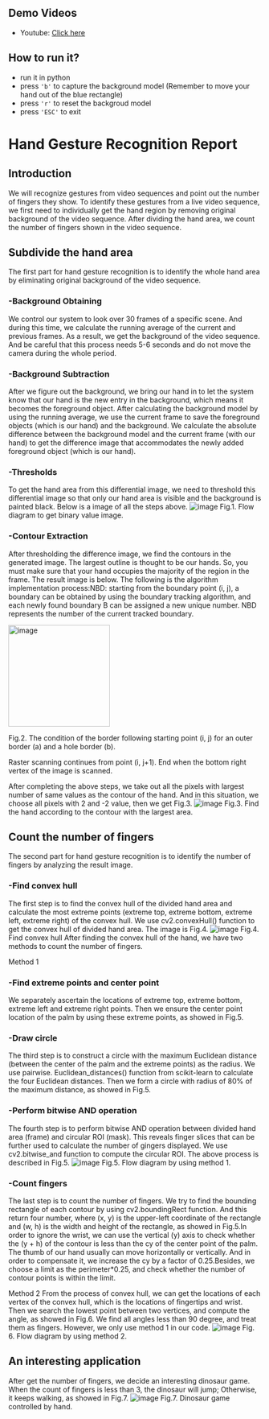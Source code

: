 ## Demo Videos
- Youtube: [Click here](https://youtu.be/gfTRi-CNw_o)

## How to run it?
- run it in python
- press `'b'` to capture the background model (Remember to move your hand out of the blue rectangle)
- press `'r'` to reset the backgroud model
- press `'ESC'` to exit

# Hand Gesture Recognition Report

## Introduction
We will recognize gestures from video sequences and point out the number of fingers they show. To identify these gestures from a live video sequence, we first need to individually get the hand region by removing original background of the video sequence. After dividing the hand area, we count the number of fingers shown in the video sequence. 

## Subdivide the hand area
The first part for hand gesture recognition is to identify the whole hand area by eliminating original background of the video sequence. 

### -Background Obtaining
We control our system to look over 30 frames of a specific scene. And during this time, we calculate the running average of the current and previous frames. As a result, we get the background of the video sequence. And be careful that this process needs 5-6 seconds and do not move the camera during the whole period. 

### -Background Subtraction
After we figure out the background, we bring our hand in to let the system know that our hand is the new entry in the background, which means it becomes the foreground object. After calculating the background model by using the running average, we use the current frame to save the foreground objects (which is our hand) and the background. We calculate the absolute difference between the background model and the current frame (with our hand) to get the difference image that accommodates the newly added foreground object (which is our hand). 

### -Thresholds
To get the hand area from this differential image, we need to threshold this differential image so that only our hand area is visible and the background is painted black. Below is a image of all the steps above. 
![image](https://user-images.githubusercontent.com/36163586/178886911-66b1985b-29c5-4991-b8ec-826a6cf17ccf.png)
Fig.1. Flow diagram to get binary value image.

### -Contour Extraction
After thresholding the difference image, we find the contours in the generated image. The largest outline is thought to be our hands. So, you must make sure that your hand occupies the majority of the region in the frame. The result image is below. The following is the algorithm implementation process:NBD: starting from the boundary point (i, j), a boundary can be obtained by using the boundary tracking algorithm, and each newly found boundary B can be assigned a new unique number. NBD represents the number of the current tracked boundary.

<img width="202" alt="image" src="https://user-images.githubusercontent.com/36163586/178886943-e2eeb3fa-018f-4f42-b4fa-ade6a645668e.png">

Fig.2. The condition of the border following starting point (i, j) for an outer border (a) and a hole border (b). 


Raster scanning continues from point (i, j+1). End when the bottom right vertex of the image is scanned.

After completing the above steps, we take out all the pixels with largest number of same values as the contour of the hand. And in this situation, we choose all pixels with 2 and -2 value, then we get Fig.3. 
![image](https://user-images.githubusercontent.com/36163586/178886979-7b6b889c-9375-427f-9424-e873dc9e2680.png)
Fig.3. Find the hand according to the contour with the largest area. 

## Count the number of fingers
The second part for hand gesture recognition is to identify the number of fingers by analyzing the result image.

### -Find convex hull
The first step is to find the convex hull of the divided hand area and calculate the most extreme points (extreme top, extreme bottom, extreme left, extreme right) of the convex hull. We use cv2.convexHull() function to get the convex hull of divided hand area. The image is Fig.4. 
![image](https://user-images.githubusercontent.com/36163586/178887000-de765084-9028-413e-a020-3366b2a689cb.png)
Fig.4. Find convex hull
After finding the convex hull of the hand, we have two methods to count the number of fingers.

Method 1
### -Find extreme points and center point
We separately ascertain the locations of extreme top, extreme bottom, extreme left and extreme right points. Then we ensure the center point location of the palm by using these extreme points, as showed in Fig.5.

### -Draw circle
The third step is to construct a circle with the maximum Euclidean distance (between the center of the palm and the extreme points) as the radius. We use pairwise. Euclidean_distances() function from scikit-learn to calculate the four Euclidean distances. Then we form a circle with radius of 80% of the maximum distance, as showed in Fig.5.
 
### -Perform bitwise AND operation
The fourth step is to perform bitwise AND operation between divided hand area (frame) and circular ROI (mask). This reveals finger slices that can be further used to calculate the number of gingers displayed. We use cv2.bitwise_and function to compute the circular ROI. The above process is described in Fig.5.
![image](https://user-images.githubusercontent.com/36163586/178887020-ad18f062-5b4f-4e76-9edf-af905c61a943.png)
Fig.5. Flow diagram by using method 1.

### -Count fingers
The last step is to count the number of fingers. We try to find the bounding rectangle of each contour by using cv2.boundingRect function. And this return four number, where (x, y) is the upper-left coordinate of the rectangle and (w, h) is the width and height of the rectangle, as showed in Fig.5.In order to ignore the wrist, we can use the vertical (y) axis to check whether the (y + h) of the contour is less than the cy of the center point of the palm. The thumb of our hand usually can move horizontally or vertically. And in order to compensate it, we increase the cy by a factor of 0.25.Besides, we choose a limit as the perimeter*0.25, and check whether the number of contour points is within the limit. 

Method 2
From the process of convex hull, we can get the locations of each vertex of the convex hull, which is the locations of fingertips and wrist. Then we search the lowest point between two vertices, and compute the angle, as showed in Fig.6. We find all angles less than 90 degree, and treat them as fingers. However, we only use method 1 in our code. 
![image](https://user-images.githubusercontent.com/36163586/178887048-acee23d0-942d-404c-8953-195d0110ee37.png)
Fig. 6. Flow diagram by using method 2.

## An interesting application
After get the number of fingers, we decide an interesting dinosaur game. When the count of fingers is less than 3, the dinosaur will jump; Otherwise, it keeps walking, as showed in Fig.7. 
![image](https://user-images.githubusercontent.com/36163586/178887063-c03eda6b-4e21-40e2-b249-752314052cb5.png)
Fig.7. Dinosaur game controlled by hand.
